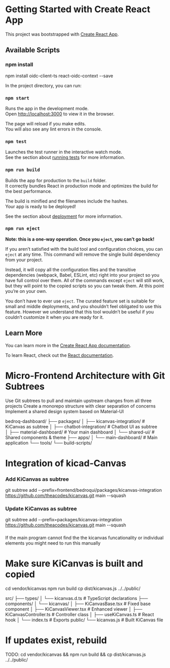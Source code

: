 # Getting Started with Create React App

This project was bootstrapped with [Create React App](https://github.com/facebook/create-react-app).

## Available Scripts

### npm install

npm install oidc-client-ts react-oidc-context --save

In the project directory, you can run:

### `npm start`

Runs the app in the development mode.\
Open [http://localhost:3000](http://localhost:3000) to view it in the browser.

The page will reload if you make edits.\
You will also see any lint errors in the console.

### `npm test`

Launches the test runner in the interactive watch mode.\
See the section about [running tests](https://facebook.github.io/create-react-app/docs/running-tests) for more information.

### `npm run build`

Builds the app for production to the `build` folder.\
It correctly bundles React in production mode and optimizes the build for the best performance.

The build is minified and the filenames include the hashes.\
Your app is ready to be deployed!

See the section about [deployment](https://facebook.github.io/create-react-app/docs/deployment) for more information.

### `npm run eject`

**Note: this is a one-way operation. Once you `eject`, you can’t go back!**

If you aren’t satisfied with the build tool and configuration choices, you can `eject` at any time. This command will remove the single build dependency from your project.

Instead, it will copy all the configuration files and the transitive dependencies (webpack, Babel, ESLint, etc) right into your project so you have full control over them. All of the commands except `eject` will still work, but they will point to the copied scripts so you can tweak them. At this point you’re on your own.

You don’t have to ever use `eject`. The curated feature set is suitable for small and middle deployments, and you shouldn’t feel obligated to use this feature. However we understand that this tool wouldn’t be useful if you couldn’t customize it when you are ready for it.

## Learn More

You can learn more in the [Create React App documentation](https://facebook.github.io/create-react-app/docs/getting-started).

To learn React, check out the [React documentation](https://reactjs.org/).

# Micro-Frontend Architecture with Git Subtrees

Use Git subtrees to pull and maintain upstream changes from all three projects
Create a monorepo structure with clear separation of concerns
Implement a shared design system based on Material-UI

bedroq-dashboard/
├── packages/
│   ├── kicanvas-integration/     # KiCanvas as subtree
│   ├── chatbot-integration/      # Chatbot UI as subtree  
│   ├── material-dashboard/       # Your main dashboard
│   └── shared-ui/                # Shared components & theme
├── apps/
│   └── main-dashboard/          # Main application
└── tools/
    └── build-scripts/

# Integration of kicad-Canvas

### Add KiCanvas as subtree
git subtree add --prefix=frontend/bedroqui/packages/kicanvas-integration \
  https://github.com/theacodes/kicanvas.git main --squash


### Update KiCanvas as subtree
git subtree add --prefix=packages/kicanvas-integration \
  https://github.com/theacodes/kicanvas.git main --squash


###
If the main program cannot find the the kicanvas funcationality or individual elements you might need to run this manually

# Make sure KiCanvas is built and copied
cd vendor/kicanvas
npm run build
cp dist/kicanvas.js ../../public/

src/
├── types/
│   └── kicanvas.d.ts                    # TypeScript declarations
├── components/
│   └── kicanvas/
│       ├── KiCanvasBase.tsx             # Fixed base component
│       ├── KiCanvasViewer.tsx           # Enhanced viewer
│       ├── KiCanvasController.ts        # Controller class
│       ├── useKiCanvas.ts               # React hook
│       └── index.ts                     # Exports
public/
└── kicanvas.js                          # Built KiCanvas file


# If updates exist, rebuild
TODO: cd vendor/kicanvas && npm run build && cp dist/kicanvas.js ../../public/